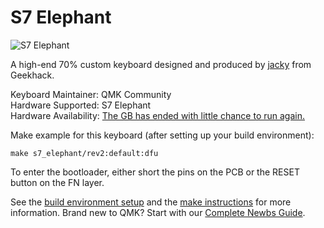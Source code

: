 # S7 Elephant

![S7 Elephant](https://i.imgur.com/CaHxKBJ.jpg)

A high-end 70% custom keyboard designed and produced by [jacky](https://geekhack.org/index.php?action=profile;u=63864) from Geekhack.

Keyboard Maintainer: QMK Community  
Hardware Supported: S7 Elephant  
Hardware Availability: [The GB has ended with little chance to run again.](https://geekhack.org/index.php?topic=96434.0)  

Make example for this keyboard (after setting up your build environment):

    make s7_elephant/rev2:default:dfu

To enter the bootloader, either short the pins on the PCB or the RESET button on the FN layer.

See the [build environment setup](https://docs.qmk.fm/#/getting_started_build_tools) and the [make instructions](https://docs.qmk.fm/#/getting_started_make_guide) for more information. Brand new to QMK? Start with our [Complete Newbs Guide](https://docs.qmk.fm/#/newbs).
